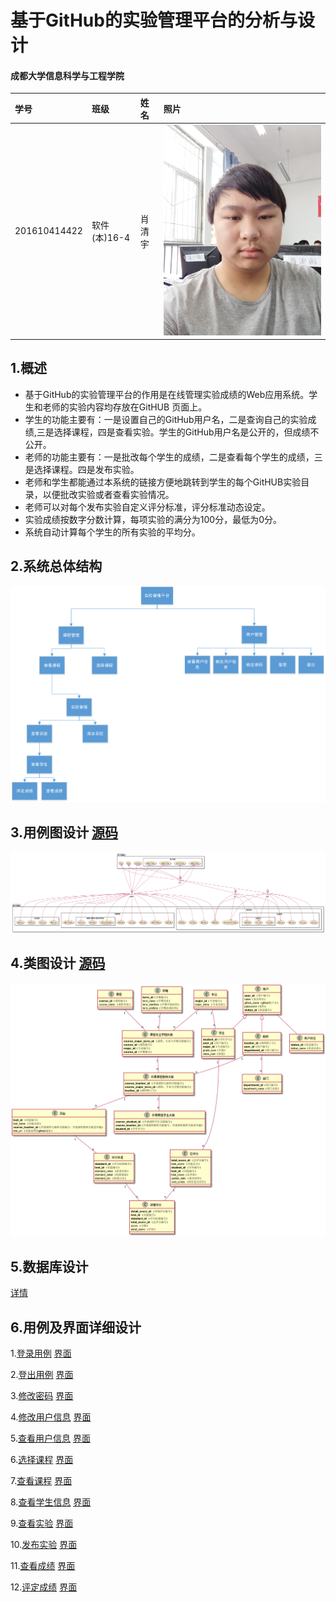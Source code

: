 # 基于GitHub的实验管理平台的分析与设计

#### 成都大学信息科学与工程学院
|学号|班级|姓名|照片|
|:---|:---|:---|:---|
|201610414422|软件(本)16-4|肖清宇|<img src="./肖清宇201610414422.jpg">|

## 1.概述

- 基于GitHub的实验管理平台的作用是在线管理实验成绩的Web应用系统。学生和老师的实验内容均存放在GitHUB 页面上。
- 学生的功能主要有：一是设置自己的GitHub用户名，二是查询自己的实验成绩,三是选择课程，四是查看实验。学生的GitHub用户名是公开的，但成绩不公开。
- 老师的功能主要有：一是批改每个学生的成绩，二是查看每个学生的成绩，三是选择课程。四是发布实验。
- 老师和学生都能通过本系统的链接方便地跳转到学生的每个GitHUB实验目录，以便批改实验或者查看实验情况。
- 老师可以对每个发布实验自定义评分标准，评分标准动态设定。
- 实验成绩按数字分数计算，每项实验的满分为100分，最低为0分。
- 系统自动计算每个学生的所有实验的平均分。
## 2.系统总体结构 
![总体设计](总体设计.png)
## 3.用例图设计 [源码](源码/总设计.puml)
![用例图设计](总设计-1.png)
## 4.类图设计 [源码](源码/类图.puml)
![类图设计](类图.png)
## 5.数据库设计

[详情](DB/README.md)

## 6.用例及界面详细设计
1.[登录用例](./用例/登录.md) [界面](https://Everythingtomyheart.github.io/is_analysis_pages/test6/ui/登录.html)

2.[登出用例](./用例/登出.md) [界面](https://Everythingtomyheart.github.io/is_analysis_pages/test6/ui/登出_顶部菜单.html)

3.[修改密码](./用例/修改密码.md)  [界面](https://Everythingtomyheart.github.io/is_analysis_pages/test6/ui/修改密码.html)

4.[修改用户信息](./用例/修改用户信息.md)  [界面](https://Everythingtomyheart.github.io/is_analysis_pages/test6/ui/修改用户信息.html)

5.[查看用户信息](./用例/查看用户信息.md)  [界面](https://Everythingtomyheart.github.io/is_analysis_pages/test6/ui/查看用户信息.html)

6.[选择课程](./用例/选择课程.md)  [界面](https://Everythingtomyheart.github.io/is_analysis_pages/test6/ui/选择课程.html)

7.[查看课程](./用例/查看课程.md)  [界面](https://Everythingtomyheart.github.io/is_analysis_pages/test6/ui/查看课程.html)

8.[查看学生信息](./用例/查看学生信息.md)  [界面](https://Everythingtomyheart.github.io/is_analysis_pages/test6/ui/查看学生信息.html)

9.[查看实验](./用例/查看实验.md)  [界面](https://Everythingtomyheart.github.io/is_analysis_pages/test6/ui/查看实验.html)

10.[发布实验](./用例/发布实验.md)  [界面](https://Everythingtomyheart.github.io/is_analysis_pages/test6/ui/发布实验.html)

11.[查看成绩](./用例/查看成绩.md)  [界面](https://Everythingtomyheart.github.io/is_analysis_pages/test6/ui/查看成绩.html)

12.[评定成绩](./用例/评定成绩.md)  [界面](https://Everythingtomyheart.github.io/is_analysis_pages/test6/ui/评定成绩.html)